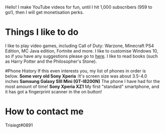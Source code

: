 Hello! I make YouTube videos for fun, until I hit 1,000 subscribers (959 to go!), then I will get monetisation perks.
# Things I like to do
I like to play video games, including Call of Duty: Warzone, Minecraft PS4 Edition, MC Java edition, Fortnite and more.
I like to customise Windows 10, so if you have any suggestions please go to [here](#how-to-contact-me).
I like to read books (such as Harry Potter and the Philosopher's Stone).

#Phone History
If this even interests you, my list of phones in order is below.
**Some very old Sony Xperia** :It's screen size was about 3.5-4.0 inches
**Samsung Galaxy SIII Mini (GT-I8200N)** The phone I have had for the most amount of time!
**Sony Xperia XZ1** My first "standard" smartphone, and it has got a fingerprint scanner in the on button!

# How to contact me
Trisiegt#0891
